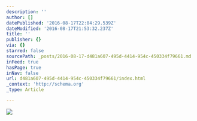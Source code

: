 ```yaml
---
description: ''
author: []
datePublished: '2016-08-17T22:04:29.539Z'
dateModified: '2016-08-17T21:53:32.237Z'
title: ''
publisher: {}
via: {}
starred: false
sourcePath: _posts/2016-08-17-d481a607-495d-4414-954c-450334f79661.md
inFeed: true
hasPage: true
inNav: false
url: d481a607-495d-4414-954c-450334f79661/index.html
_context: 'http://schema.org'
_type: Article

---
```

![](https://the-grid-user-content.s3-us-west-2.amazonaws.com/c4070fac-f36c-440f-b700-526e8c404c4d.jpg)